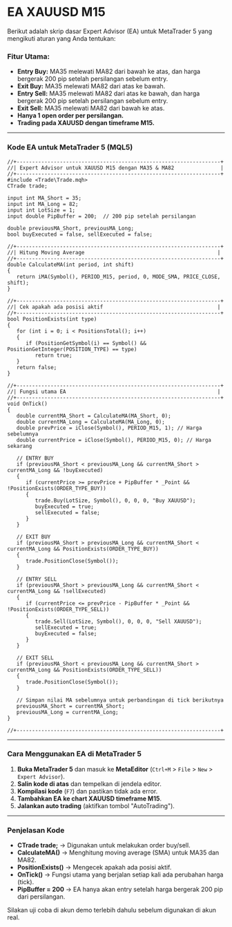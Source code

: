 # EA XAUUSD M15
Berikut adalah skrip dasar Expert Advisor (EA) untuk MetaTrader 5 yang mengikuti aturan yang Anda tentukan:

### **Fitur Utama:**
- **Entry Buy:** MA35 melewati MA82 dari bawah ke atas, dan harga bergerak 200 pip setelah persilangan sebelum entry.
- **Exit Buy:** MA35 melewati MA82 dari atas ke bawah.
- **Entry Sell:** MA35 melewati MA82 dari atas ke bawah, dan harga bergerak 200 pip setelah persilangan sebelum entry.
- **Exit Sell:** MA35 melewati MA82 dari bawah ke atas.
- **Hanya 1 open order per persilangan.**
- **Trading pada XAUUSD dengan timeframe M15.**

---

### **Kode EA untuk MetaTrader 5 (MQL5)**
```mql5
//+------------------------------------------------------------------+
//| Expert Advisor untuk XAUUSD M15 dengan MA35 & MA82               |
//+------------------------------------------------------------------+
#include <Trade\Trade.mqh>
CTrade trade;

input int MA_Short = 35;
input int MA_Long = 82;
input int LotSize = 1;
input double PipBuffer = 200;  // 200 pip setelah persilangan

double previousMA_Short, previousMA_Long;
bool buyExecuted = false, sellExecuted = false;

//+------------------------------------------------------------------+
//| Hitung Moving Average                                           |
//+------------------------------------------------------------------+
double CalculateMA(int period, int shift)
{
   return iMA(Symbol(), PERIOD_M15, period, 0, MODE_SMA, PRICE_CLOSE, shift);
}

//+------------------------------------------------------------------+
//| Cek apakah ada posisi aktif                                     |
//+------------------------------------------------------------------+
bool PositionExists(int type)
{
   for (int i = 0; i < PositionsTotal(); i++)
   {
      if (PositionGetSymbol(i) == Symbol() && PositionGetInteger(POSITION_TYPE) == type)
         return true;
   }
   return false;
}

//+------------------------------------------------------------------+
//| Fungsi utama EA                                                 |
//+------------------------------------------------------------------+
void OnTick()
{
   double currentMA_Short = CalculateMA(MA_Short, 0);
   double currentMA_Long = CalculateMA(MA_Long, 0);
   double prevPrice = iClose(Symbol(), PERIOD_M15, 1); // Harga sebelumnya
   double currentPrice = iClose(Symbol(), PERIOD_M15, 0); // Harga sekarang

   // ENTRY BUY
   if (previousMA_Short < previousMA_Long && currentMA_Short > currentMA_Long && !buyExecuted)
   {
      if (currentPrice >= prevPrice + PipBuffer * _Point && !PositionExists(ORDER_TYPE_BUY))
      {
         trade.Buy(LotSize, Symbol(), 0, 0, 0, "Buy XAUUSD");
         buyExecuted = true;
         sellExecuted = false;
      }
   }

   // EXIT BUY
   if (previousMA_Short > previousMA_Long && currentMA_Short < currentMA_Long && PositionExists(ORDER_TYPE_BUY))
   {
      trade.PositionClose(Symbol());
   }

   // ENTRY SELL
   if (previousMA_Short > previousMA_Long && currentMA_Short < currentMA_Long && !sellExecuted)
   {
      if (currentPrice <= prevPrice - PipBuffer * _Point && !PositionExists(ORDER_TYPE_SELL))
      {
         trade.Sell(LotSize, Symbol(), 0, 0, 0, "Sell XAUUSD");
         sellExecuted = true;
         buyExecuted = false;
      }
   }

   // EXIT SELL
   if (previousMA_Short < previousMA_Long && currentMA_Short > currentMA_Long && PositionExists(ORDER_TYPE_SELL))
   {
      trade.PositionClose(Symbol());
   }

   // Simpan nilai MA sebelumnya untuk perbandingan di tick berikutnya
   previousMA_Short = currentMA_Short;
   previousMA_Long = currentMA_Long;
}

//+------------------------------------------------------------------+
```

---

### **Cara Menggunakan EA di MetaTrader 5**
1. **Buka MetaTrader 5** dan masuk ke **MetaEditor** (`Ctrl+M` > `File` > `New` > `Expert Advisor`).
2. **Salin kode di atas** dan tempelkan di jendela editor.
3. **Kompilasi kode** (`F7`) dan pastikan tidak ada error.
4. **Tambahkan EA ke chart XAUUSD timeframe M15**.
5. **Jalankan auto trading** (aktifkan tombol "AutoTrading").

---

### **Penjelasan Kode**
- **CTrade trade;** → Digunakan untuk melakukan order buy/sell.
- **CalculateMA()** → Menghitung moving average (SMA) untuk MA35 dan MA82.
- **PositionExists()** → Mengecek apakah ada posisi aktif.
- **OnTick()** → Fungsi utama yang berjalan setiap kali ada perubahan harga (tick).
- **PipBuffer = 200** → EA hanya akan entry setelah harga bergerak 200 pip dari persilangan.

Silakan uji coba di akun demo terlebih dahulu sebelum digunakan di akun real.
